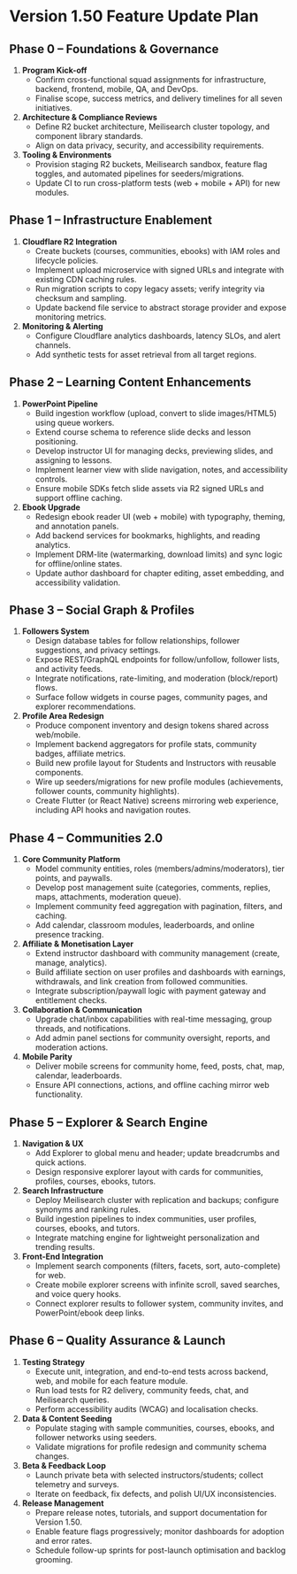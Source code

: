 # Version 1.50 Feature Update Plan

## Phase 0 – Foundations & Governance
1. **Program Kick-off**
   - Confirm cross-functional squad assignments for infrastructure, backend, frontend, mobile, QA, and DevOps.
   - Finalise scope, success metrics, and delivery timelines for all seven initiatives.
2. **Architecture & Compliance Reviews**
   - Define R2 bucket architecture, Meilisearch cluster topology, and component library standards.
   - Align on data privacy, security, and accessibility requirements.
3. **Tooling & Environments**
   - Provision staging R2 buckets, Meilisearch sandbox, feature flag toggles, and automated pipelines for seeders/migrations.
   - Update CI to run cross-platform tests (web + mobile + API) for new modules.

## Phase 1 – Infrastructure Enablement
1. **Cloudflare R2 Integration**
   - Create buckets (courses, communities, ebooks) with IAM roles and lifecycle policies.
   - Implement upload microservice with signed URLs and integrate with existing CDN caching rules.
   - Run migration scripts to copy legacy assets; verify integrity via checksum and sampling.
   - Update backend file service to abstract storage provider and expose monitoring metrics.
2. **Monitoring & Alerting**
   - Configure Cloudflare analytics dashboards, latency SLOs, and alert channels.
   - Add synthetic tests for asset retrieval from all target regions.

## Phase 2 – Learning Content Enhancements
1. **PowerPoint Pipeline**
   - Build ingestion workflow (upload, convert to slide images/HTML5) using queue workers.
   - Extend course schema to reference slide decks and lesson positioning.
   - Develop instructor UI for managing decks, previewing slides, and assigning to lessons.
   - Implement learner view with slide navigation, notes, and accessibility controls.
   - Ensure mobile SDKs fetch slide assets via R2 signed URLs and support offline caching.
2. **Ebook Upgrade**
   - Redesign ebook reader UI (web + mobile) with typography, theming, and annotation panels.
   - Add backend services for bookmarks, highlights, and reading analytics.
   - Implement DRM-lite (watermarking, download limits) and sync logic for offline/online states.
   - Update author dashboard for chapter editing, asset embedding, and accessibility validation.

## Phase 3 – Social Graph & Profiles
1. **Followers System**
   - Design database tables for follow relationships, follower suggestions, and privacy settings.
   - Expose REST/GraphQL endpoints for follow/unfollow, follower lists, and activity feeds.
   - Integrate notifications, rate-limiting, and moderation (block/report) flows.
   - Surface follow widgets in course pages, community pages, and explorer recommendations.
2. **Profile Area Redesign**
   - Produce component inventory and design tokens shared across web/mobile.
   - Implement backend aggregators for profile stats, community badges, affiliate metrics.
   - Build new profile layout for Students and Instructors with reusable components.
   - Wire up seeders/migrations for new profile modules (achievements, follower counts, community highlights).
   - Create Flutter (or React Native) screens mirroring web experience, including API hooks and navigation routes.

## Phase 4 – Communities 2.0
1. **Core Community Platform**
   - Model community entities, roles (members/admins/moderators), tier points, and paywalls.
   - Develop post management suite (categories, comments, replies, maps, attachments, moderation queue).
   - Implement community feed aggregation with pagination, filters, and caching.
   - Add calendar, classroom modules, leaderboards, and online presence tracking.
2. **Affiliate & Monetisation Layer**
   - Extend instructor dashboard with community management (create, manage, analytics).
   - Build affiliate section on user profiles and dashboards with earnings, withdrawals, and link creation from followed communities.
   - Integrate subscription/paywall logic with payment gateway and entitlement checks.
3. **Collaboration & Communication**
   - Upgrade chat/inbox capabilities with real-time messaging, group threads, and notifications.
   - Add admin panel sections for community oversight, reports, and moderation actions.
4. **Mobile Parity**
   - Deliver mobile screens for community home, feed, posts, chat, map, calendar, leaderboards.
   - Ensure API connections, actions, and offline caching mirror web functionality.

## Phase 5 – Explorer & Search Engine
1. **Navigation & UX**
   - Add Explorer to global menu and header; update breadcrumbs and quick actions.
   - Design responsive explorer layout with cards for communities, profiles, courses, ebooks, tutors.
2. **Search Infrastructure**
   - Deploy Meilisearch cluster with replication and backups; configure synonyms and ranking rules.
   - Build ingestion pipelines to index communities, user profiles, courses, ebooks, and tutors.
   - Integrate matching engine for lightweight personalization and trending results.
3. **Front-End Integration**
   - Implement search components (filters, facets, sort, auto-complete) for web.
   - Create mobile explorer screens with infinite scroll, saved searches, and voice query hooks.
   - Connect explorer results to follower system, community invites, and PowerPoint/ebook deep links.

## Phase 6 – Quality Assurance & Launch
1. **Testing Strategy**
   - Execute unit, integration, and end-to-end tests across backend, web, and mobile for each feature module.
   - Run load tests for R2 delivery, community feeds, chat, and Meilisearch queries.
   - Perform accessibility audits (WCAG) and localisation checks.
2. **Data & Content Seeding**
   - Populate staging with sample communities, courses, ebooks, and follower networks using seeders.
   - Validate migrations for profile redesign and community schema changes.
3. **Beta & Feedback Loop**
   - Launch private beta with selected instructors/students; collect telemetry and surveys.
   - Iterate on feedback, fix defects, and polish UI/UX inconsistencies.
4. **Release Management**
   - Prepare release notes, tutorials, and support documentation for Version 1.50.
   - Enable feature flags progressively; monitor dashboards for adoption and error rates.
   - Schedule follow-up sprints for post-launch optimisation and backlog grooming.
